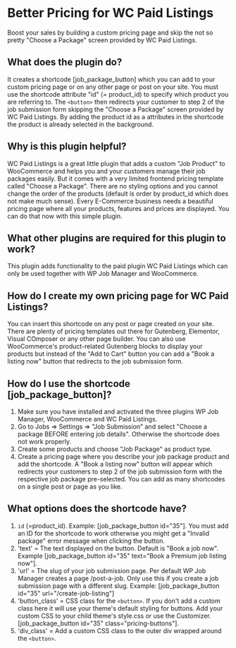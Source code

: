 # Better Pricing for WC Paid Listings
Boost your sales by building a custom pricing page and skip the not so pretty "Choose a Package" screen provided by WC Paid Listings.

## What does the plugin do?
It creates a shortcode [job_package_button] which you can add to your custom pricing page or on any other page or post on your site. You must use the shortcode attribute "id" (= product_id) to specify which product you are referring to. The ``<button>`` then redirects your customer to step 2 of the job submission form skipping the "Choose a Package" screen provided by WC Paid Listings. By adding the product id as a attributes in the shortcode the product is already selected in the background.  

## Why is this plugin helpful?
WC Paid Listings is a great little plugin that adds a custom "Job Product" to WooCommerce and helps you and your customers manage their job packages easily. But it comes with a very limited frontend pricing template called "Choose a Package". There are no styling options and you cannot change the order of the products (default is order by product_id which does not make much sense). Every E-Commerce business needs a beautiful pricing page where all your products, features and prices are displayed. You can do that now with this simple plugin.

## What other plugins are required for this plugin to work?
This plugin adds functionality to the paid plugin WC Paid Listings which can only be used together with WP Job Manager and WooCommerce.

## How do I create my own pricing page for WC Paid Listings?
You can insert this shortcode on any post or page created on your site. There are plenty of pricing templates out there for Gutenberg, Elementor, Visual COmposer or any other page builder. You can also use WooCommerce's product-related Gutenberg blocks to display your products but instead of the "Add to Cart" button you can add a "Book a listing now" button that redirects to the job submission form. 

## How do I use the shortcode [job_package_button]?
1. Make sure you have installed and activated the three plugins WP Job Manager, WooCommerce and WC Paid Listings. 
2. Go to Jobs => Settings => "Job Submission" and select "Choose a package BEFORE entering job details". Otherwise the shortcode does not work properly.
3. Create some products and choose "Job Package" as product type.
4. Create a pricing page where you describe your job package product and add the shortcode. A "Book a listing now" button will appear which redirects your customers to step 2 of the job submission form with the respective job package pre-selected. You can add as many shortcodes on a single post or page as you like.

## What options does the shortcode have?
1. `id` (=product_id). Example: [job_package_button id="35"].
You must add an ID for the shortcode to work otherwise you might get a "Invalid package" error message when clicking the button.
2. 'text' = The text displayed on the button. Default is "Book a job now". Example [job_package_button id="35" text="Book a Premium job listing now"].
3. 'url' = The slug of your job submission page. Per default WP Job Manager creates a page /post-a-job. Only use this if you create a job submission page with a different slug. Example: [job_package_button id="35" url="/create-job-listing"]
4. 'button_class' = CSS class for the ``<button>``. If you don't add a custom class here it will use your theme's default styling for buttons. Add your custom CSS to your child theme's style.css or use the Customizer. [job_package_button id="35" class="pricing-buttons"].
5. 'div_class' = Add a custom CSS class to the outer div wrapped around the ``<button>``.
 
